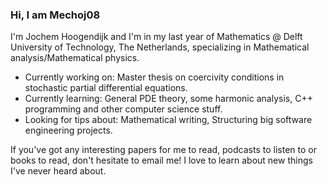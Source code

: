 ### Hi, I am Mechoj08 
I'm Jochem Hoogendijk and I'm in my last year of  Mathematics @ Delft University of Technology, The Netherlands, specializing in Mathematical analysis/Mathematical physics.
- Currently working on: Master thesis on coercivity conditions in stochastic partial differential equations.
- Currently learning: General PDE theory, some harmonic analysis, C++ programming and other computer science stuff.
- Looking for tips about: Mathematical writing, Structuring big software engineering projects.

If you've got any interesting papers for me to read, podcasts to listen to or books to read, don't hesitate to email me! I love to learn about new things I've never heard about.

<!--
**Mechoj08/Mechoj08** is a ✨ _special_ ✨ repository because its `README.md` (this file) appears on your GitHub profile.

Here are some ideas to get you started:

- 🔭 I’m currently working on ...
- 🌱 I’m currently learning ...
- 👯 I’m looking to collaborate on ...
- 🤔 I’m looking for help with ...
- 💬 Ask me about ...
- 📫 How to reach me: ...
- 😄 Pronouns: ...
- ⚡ Fun fact: ...
-->
